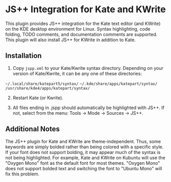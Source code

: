 # JS++ Integration for Kate and KWrite

This plugin provides JS++ integration for the Kate text editor (and KWrite) on the KDE desktop environment for Linux. Syntax highlighting, code folding, TODO comments, and documentation comments are supported. This plugin will also install JS++ for KWrite in addition to Kate.

## Installation

1. Copy `jspp.xml` to your Kate/Kwrite syntax directory. Depending on your version of Kate/Kwrite, it can be any one of these directories:

`~/.local/share/katepart5/syntax/`
`~/.kde/share/apps/katepart/syntax/`
`/usr/share/kde4/apps/katepart/syntax/`

2. Restart Kate (or Kwrite).

3. All files ending in .jspp should automatically be highlighted with JS++. If not, select from the menu: Tools -> Mode -> Sources -> JS++.

## Additional Notes

The JS++ plugin for Kate and KWrite are theme-independent. Thus, some keywords are simply bolded rather than being colored with a specific style. If your font does not support bolding, it may appear much of the syntax is not being highlighted. For example, Kate and KWrite on Kubuntu will use the "Oxygen Mono" font as the default font for most themes. "Oxygen Mono" does not support bolded text and switching the font to "Ubuntu Mono" will fix this problem.